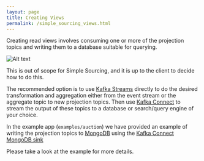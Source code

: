 ```yaml
---
layout: page
title: Creating Views
permalink: /simple_sourcing_views.html
---
```


Creating read views involves consuming one or more of the projection topics and writing them to a database suitable for querying. 

![Alt text](../../../images/event-sourcing-projections.png?raw=true "Projections")

This is out of scope for Simple Sourcing, and it is up to the client to decide how to do this. 

The recommended option is to use [Kafka Streams](https://kafka.apache.org/documentation/streams/) directly to do the desired transformation and aggregation
 either from the event stream or the aggregate topic to new projection topics. 
 Then use [Kafka Connect](https://www.confluent.io/product/connectors/) to stream the output of
these topics to a database or search/query engine of your choice.

In the example app (`examples/auction`) we have provided an example of writing the projection topics to [MongoDB](https://www.mongodb.com/)
using the [Kafka Connect MongoDB sink](https://www.confluent.io/connector/kafka-connect-mongodb-sink/)

Please take a look at the example for more details.
